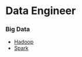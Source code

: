 # Data Engineer

### Big Data

- [Hadoop](https://github.com/hyeriful/study-bigdata/tree/master/Hadoop)
- [Spark](https://github.com/hyeriful/study-bigdata/tree/master/Spark)

